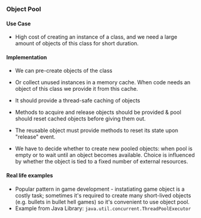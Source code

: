 ### Object Pool

#### Use Case

* High cost of creating an instance of a class, and we need a large
amount of objects of this class for short duration.

#### Implementation

* We can pre-create objects of the class
* Or collect unused instances in a memory cache. When code needs an object
of this class we provide it from this cache.

* It should provide a thread-safe caching of objects
* Methods to acquire and release objects should be provided & pool should reset cached objects
before giving them out.

* The reusable object must provide methods to reset its state upon "release" event.
* We have to decide whether to create new pooled objects: when pool is empty or to wait
until an object becomes available. Choice is  influenced by whether the object is tied to
a fixed number of external resources.


#### Real life examples

* Popular pattern in game development - instatiating game object is a costly task; sometimes it's required to
create many short-lived objects (e.g. bullets in bullet hell games) so it's convenient to use object pool.
* Example from Java Library: `java.util.concurrent.ThreadPoolExecutor`